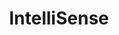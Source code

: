 ---
layout: page
title: IntelliSense
permalink: /java/intellij/lessons/intellisense.html
description: "What is IntelliSense?"
comments: true
signoff: true
redirect_to:
  - https://automationintesting.com/java/intellij/lessons/intellisense.html
---